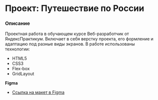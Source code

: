 # Проект: Путешествие по России

### Описание
Проектная работа в обучающем курсе Веб-разработчик от ЯндексПрактикум. Включает в себя верстку проекта, его формление и адаптацию под разные виды экранов.
В работе использованы технологии:
* HTML5
* CSS3
* Flex-box
* GridLayout

**Figma**

* [Ссылка на макет в Figma](https://www.figma.com/file/5S2WSbEFL6awjVWJ0NWL8Q/Sprint-3_-Russia-_-desktop-mobile?node-id=28503%3A0)





